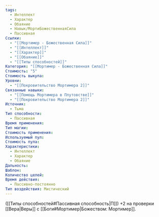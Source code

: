 ```yaml
---
tags:
  - Интеллект
  - Характер
  - Обаяние
  - Навык/МортиБожественнаяСила
  - Пассивная
Ссылки:
  - "[[Мортимер - Божественная Сила]]"
  - "[[Интеллект]]"
  - "[[Характер]]"
  - "[[Обаяние]]"
  - "[[Типы способностей]]"
Категория: "[[Мортимер - Божественная Сила]]"
Стоимость: "5"
Стоимость выкупа: 
Уровни:
  - "[[Покровительство Мортимера 2]]"
Связанные навыки:
  - "[[Помощь Мортимера в Плутовстве]]"
  - "[[Покровительство Мортимера 2]]"
Источник:
  - Тьма
Тип способности:
  - Пассивная
Время применения: 
Тип магии: 
Стоимость применения: 
Используемый пул: 
Стоимость пула: 
Характеристики:
  - Интеллект
  - Характер
  - Обаяние
Дальность: 
Шаблон: 
Количество целей: 
Время действия:
  - Пассивно-постоянно
Тип воздействия: Мистический
---
```

([[Типы способностей#Пассивная способность|П]]) +2 на проверки [[Вера|Веры]] с [[Боги#Мортимер|Божеством: Мортимер]].